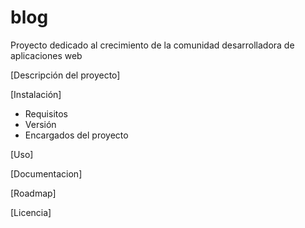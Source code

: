 # blog
Proyecto dedicado al crecimiento de la comunidad desarrolladora de aplicaciones web

[Descripción del proyecto]

[Instalación]

- Requisitos
- Versión
- Encargados del proyecto

[Uso]

[Documentacion]

[Roadmap]

[Licencia]
